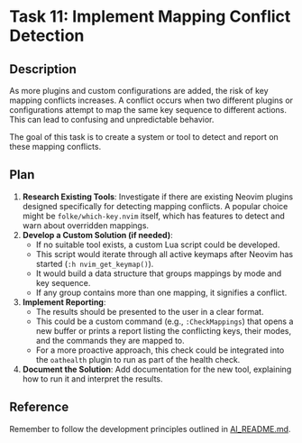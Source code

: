 # Task 11: Implement Mapping Conflict Detection

## Description

As more plugins and custom configurations are added, the risk of key mapping conflicts increases. A conflict occurs when two different plugins or configurations attempt to map the same key sequence to different actions. This can lead to confusing and unpredictable behavior.

The goal of this task is to create a system or tool to detect and report on these mapping conflicts.

## Plan

1.  **Research Existing Tools**: Investigate if there are existing Neovim plugins designed specifically for detecting mapping conflicts. A popular choice might be `folke/which-key.nvim` itself, which has features to detect and warn about overridden mappings.
2.  **Develop a Custom Solution (if needed)**:
    -   If no suitable tool exists, a custom Lua script could be developed.
    -   This script would iterate through all active keymaps after Neovim has started (`:h nvim_get_keymap()`).
    -   It would build a data structure that groups mappings by mode and key sequence.
    -   If any group contains more than one mapping, it signifies a conflict.
3.  **Implement Reporting**:
    -   The results should be presented to the user in a clear format.
    -   This could be a custom command (e.g., `:CheckMappings`) that opens a new buffer or prints a report listing the conflicting keys, their modes, and the commands they are mapped to.
    -   For a more proactive approach, this check could be integrated into the `oathealth` plugin to run as part of the health check.
4.  **Document the Solution**: Add documentation for the new tool, explaining how to run it and interpret the results.

## Reference

Remember to follow the development principles outlined in [AI_README.md](mdc:AI_README.md). 